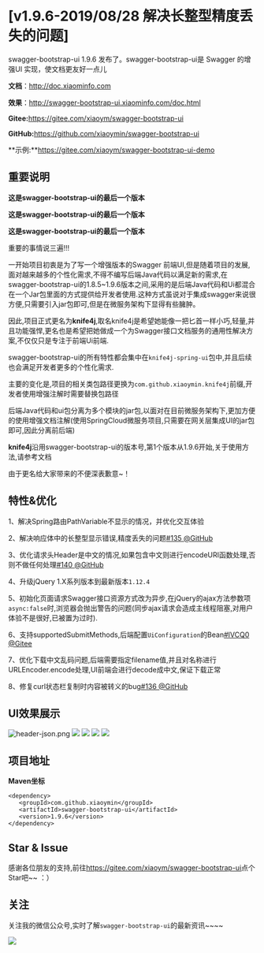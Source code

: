 # [v1.9.6-2019/08/28 解决长整型精度丢失的问题]

swagger-bootstrap-ui 1.9.6 发布了。swagger-bootstrap-ui是 Swagger 的增强UI 实现，使文档更友好一点儿

**文档**：http://doc.xiaominfo.com

**效果**：http://swagger-bootstrap-ui.xiaominfo.com/doc.html

**Gitee:**<https://gitee.com/xiaoym/swagger-bootstrap-ui>

**GitHub:**<https://github.com/xiaoymin/swagger-bootstrap-ui>

**示例:**https://gitee.com/xiaoym/swagger-bootstrap-ui-demo

## 重要说明

**这是swagger-bootstrap-ui的最后一个版本**

**这是swagger-bootstrap-ui的最后一个版本**

**这是swagger-bootstrap-ui的最后一个版本**

重要的事情说三遍!!!

一开始项目初衷是为了写一个增强版本的Swagger 前端UI,但是随着项目的发展,面对越来越多的个性化需求,不得不编写后端Java代码以满足新的需求,在swagger-bootstrap-ui的1.8.5~1.9.6版本之间,采用的是后端Java代码和Ui都混合在一个Jar包里面的方式提供给开发者使用.这种方式虽说对于集成swagger来说很方便,只需要引入jar包即可,但是在微服务架构下显得有些臃肿。

因此,项目正式更名为**knife4j**,取名knife4j是希望她能像一把匕首一样小巧,轻量,并且功能强悍,更名也是希望把她做成一个为Swagger接口文档服务的通用性解决方案,不仅仅只是专注于前端Ui前端.

swagger-bootstrap-ui的所有特性都会集中在`knife4j-spring-ui`包中,并且后续也会满足开发者更多的个性化需求.

主要的变化是,项目的相关类包路径更换为`com.github.xiaoymin.knife4j`前缀,开发者使用增强注解时需要替换包路径

后端Java代码和ui包分离为多个模块的jar包,以面对在目前微服务架构下,更加方便的使用增强文档注解(使用SpringCloud微服务项目,只需要在网关层集成UI的jar包即可,因此分离前后端)

**knife4j**沿用swagger-bootstrap-ui的版本号,第1个版本从1.9.6开始,关于使用方法,请参考文档

由于更名给大家带来的不便深表歉意~！

## 特性&优化

1、解决Spring路由PathVariable不显示的情况，并优化交互体验

2、解决响应体中的长整型显示错误,精度丢失的问题[#135 @GitHub](https://github.com/xiaoymin/swagger-bootstrap-ui/issues/135)

3、优化请求头Header是中文的情况,如果包含中文则进行encodeURI函数处理,否则不做任何处理[#140 @GitHub](https://github.com/xiaoymin/swagger-bootstrap-ui/issues/140)

4、升级jQuery 1.X系列版本到最新版本`1.12.4`

5、初始化页面请求Swagger接口资源方式改为异步,在jQuery的ajax方法参数项`async:false`时,浏览器会抛出警告的问题(同步ajax请求会造成主线程阻塞,对用户体验不是很好,已被置为过时).

6、支持supportedSubmitMethods,后端配置`UiConfiguration`的Bean[#IVCQ0 @Gitee](https://gitee.com/xiaoym/swagger-bootstrap-ui/issues/IVCQ0)

7、优化下载中文乱码问题,后端需要指定filename值,并且对名称进行URLEncoder.encode处理,UI前端会进行decode成中文,保证下载正常

8、修复curl状态栏复制时内容被转义的bug[#136 @GitHub](https://github.com/xiaoymin/swagger-bootstrap-ui/issues/136)

## UI效果展示

![header-json.png](/knife4j/images/blog/swagger-bootstrap-ui-1.9.5-issue/1.png)
![](/knife4j/images/blog/swagger-bootstrap-ui-1.9.5-issue/2.png)
![](/knife4j/images/blog/swagger-bootstrap-ui-1.9.5-issue/3.png)
![](/knife4j/images/blog/swagger-bootstrap-ui-1.9.5-issue/4.png)
![](/knife4j/images/blog/swagger-bootstrap-ui-1.9.5-issue/5.png)

## 项目地址

**Maven坐标**

```
<dependency>
   <groupId>com.github.xiaoymin</groupId>
   <artifactId>swagger-bootstrap-ui</artifactId>
   <version>1.9.6</version>
</dependency>
```

## Star & Issue

感谢各位朋友的支持,前往<https://gitee.com/xiaoym/swagger-bootstrap-ui>点个Star吧~~ ：）



## 关注

关注我的微信公众号,实时了解`swagger-bootstrap-ui`的最新资讯~~~~

![](https://foruda.gitee.com/images/1660437790142497676/%E5%B1%8F%E5%B9%95%E6%88%AA%E5%9B%BE.png)

 
 
 